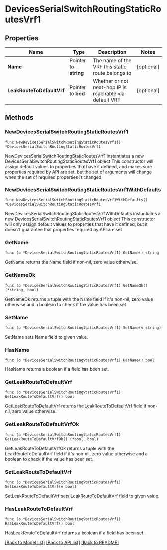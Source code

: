 # DevicesSerialSwitchRoutingStaticRoutesVrf1

## Properties

Name | Type | Description | Notes
------------ | ------------- | ------------- | -------------
**Name** | Pointer to **string** | The name of the VRF this static route belongs to | [optional] 
**LeakRouteToDefaultVrf** | Pointer to **bool** | Whether or not next-hop IP is reachable via default VRF | [optional] 

## Methods

### NewDevicesSerialSwitchRoutingStaticRoutesVrf1

`func NewDevicesSerialSwitchRoutingStaticRoutesVrf1() *DevicesSerialSwitchRoutingStaticRoutesVrf1`

NewDevicesSerialSwitchRoutingStaticRoutesVrf1 instantiates a new DevicesSerialSwitchRoutingStaticRoutesVrf1 object
This constructor will assign default values to properties that have it defined,
and makes sure properties required by API are set, but the set of arguments
will change when the set of required properties is changed

### NewDevicesSerialSwitchRoutingStaticRoutesVrf1WithDefaults

`func NewDevicesSerialSwitchRoutingStaticRoutesVrf1WithDefaults() *DevicesSerialSwitchRoutingStaticRoutesVrf1`

NewDevicesSerialSwitchRoutingStaticRoutesVrf1WithDefaults instantiates a new DevicesSerialSwitchRoutingStaticRoutesVrf1 object
This constructor will only assign default values to properties that have it defined,
but it doesn't guarantee that properties required by API are set

### GetName

`func (o *DevicesSerialSwitchRoutingStaticRoutesVrf1) GetName() string`

GetName returns the Name field if non-nil, zero value otherwise.

### GetNameOk

`func (o *DevicesSerialSwitchRoutingStaticRoutesVrf1) GetNameOk() (*string, bool)`

GetNameOk returns a tuple with the Name field if it's non-nil, zero value otherwise
and a boolean to check if the value has been set.

### SetName

`func (o *DevicesSerialSwitchRoutingStaticRoutesVrf1) SetName(v string)`

SetName sets Name field to given value.

### HasName

`func (o *DevicesSerialSwitchRoutingStaticRoutesVrf1) HasName() bool`

HasName returns a boolean if a field has been set.

### GetLeakRouteToDefaultVrf

`func (o *DevicesSerialSwitchRoutingStaticRoutesVrf1) GetLeakRouteToDefaultVrf() bool`

GetLeakRouteToDefaultVrf returns the LeakRouteToDefaultVrf field if non-nil, zero value otherwise.

### GetLeakRouteToDefaultVrfOk

`func (o *DevicesSerialSwitchRoutingStaticRoutesVrf1) GetLeakRouteToDefaultVrfOk() (*bool, bool)`

GetLeakRouteToDefaultVrfOk returns a tuple with the LeakRouteToDefaultVrf field if it's non-nil, zero value otherwise
and a boolean to check if the value has been set.

### SetLeakRouteToDefaultVrf

`func (o *DevicesSerialSwitchRoutingStaticRoutesVrf1) SetLeakRouteToDefaultVrf(v bool)`

SetLeakRouteToDefaultVrf sets LeakRouteToDefaultVrf field to given value.

### HasLeakRouteToDefaultVrf

`func (o *DevicesSerialSwitchRoutingStaticRoutesVrf1) HasLeakRouteToDefaultVrf() bool`

HasLeakRouteToDefaultVrf returns a boolean if a field has been set.


[[Back to Model list]](../README.md#documentation-for-models) [[Back to API list]](../README.md#documentation-for-api-endpoints) [[Back to README]](../README.md)


